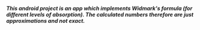 ##### This android project is an app which implements Widmark's formula (for different levels of absorption). The calculated numbers therefore are just approximations and not exact.
